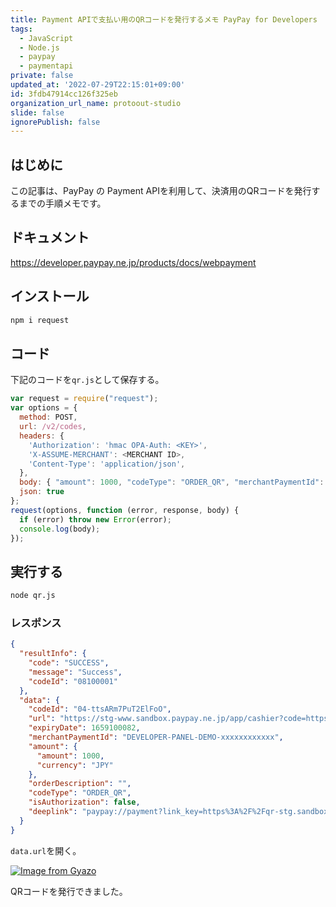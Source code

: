 ```yaml
---
title: Payment APIで支払い用のQRコードを発行するメモ PayPay for Developers
tags:
  - JavaScript
  - Node.js
  - paypay
  - paymentapi
private: false
updated_at: '2022-07-29T22:15:01+09:00'
id: 3fdb47914cc126f325eb
organization_url_name: protoout-studio
slide: false
ignorePublish: false
---
```

## はじめに

この記事は、PayPay の Payment APIを利用して、決済用のQRコードを発行するまでの手順メモです。

## ドキュメント

https://developer.paypay.ne.jp/products/docs/webpayment

## インストール

```bash
npm i request
```

## コード

下記のコードを`qr.js`として保存する。

```js
var request = require("request");
var options = {
  method: POST,
  url: /v2/codes,
  headers: {
    'Authorization': 'hmac OPA-Auth: <KEY>',
    'X-ASSUME-MERCHANT': <MERCHANT ID>,
    'Content-Type': 'application/json',
  },
  body: { "amount": 1000, "codeType": "ORDER_QR", "merchantPaymentId": "<MERCHANT PAYMENT ID>", "orderDescription": "テスト決済" },
  json: true
};
request(options, function (error, response, body) {
  if (error) throw new Error(error);
  console.log(body);
});
```

## 実行する

```bash
node qr.js
```

### レスポンス

```json
{
  "resultInfo": {
    "code": "SUCCESS",
    "message": "Success",
    "codeId": "08100001"
  },
  "data": {
    "codeId": "04-ttsARm7PuT2ElFoO",
    "url": "https://stg-www.sandbox.paypay.ne.jp/app/cashier?code=https%3A%2F%2Fqr-stg.sandbox.paypay.ne.jp%2Fxxxxxxxxxx",
    "expiryDate": 1659100082,
    "merchantPaymentId": "DEVELOPER-PANEL-DEMO-xxxxxxxxxxxx",
    "amount": {
      "amount": 1000,
      "currency": "JPY"
    },
    "orderDescription": "",
    "codeType": "ORDER_QR",
    "isAuthorization": false,
    "deeplink": "paypay://payment?link_key=https%3A%2F%2Fqr-stg.sandbox.paypay.ne.jp%2Fxxxxxxxxxxxx"
  }
}
```

`data.url`を開く。

[![Image from Gyazo](https://i.gyazo.com/8cf01e00a06df7917e1a3929f397c3dd.png)](https://gyazo.com/8cf01e00a06df7917e1a3929f397c3dd)

QRコードを発行できました。
